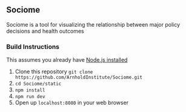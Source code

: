 Sociome
--------

Sociome is a tool for visualizing the relationship between major policy decisions and health outcomes


### Build Instructions

This assumes you already have [Node.js installed](https://nodejs.org/en/download/)

1. Clone this repository `git clone https://github.com/ArnholdInstitute/Sociome.git`
2. `cd Sociome/static`
3. `npm install`
4. `npm run dev`
5. Open up `localhost:8080` in your web browser

